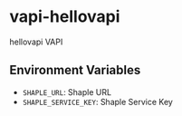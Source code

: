 # vapi-hellovapi
hellovapi VAPI

## Environment Variables
- `SHAPLE_URL`: Shaple URL
- `SHAPLE_SERVICE_KEY`: Shaple Service Key

